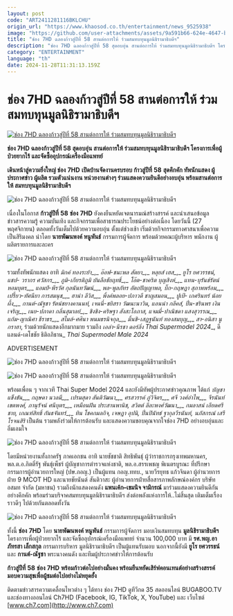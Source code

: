 ```yaml
---
layout: post
code: "ART2411281116BKLCHU"
origin_url: "https://www.khaosod.co.th/entertainment/news_9525938"
image: "https://github.com/user-attachments/assets/9a591b66-624e-4647-bed4-c9847f0fda2e"
title: "ช่อง 7HD ฉลองก้าวสู่ปีที่ 58 สานต่อการให้ ร่วมสมทบทุนมูลนิธิรามาธิบดีฯ"
description: "ช่อง 7HD ฉลองก้าวสู่ปีที่ 58 สุดอบอุ่น สานต่อการให้ ร่วมสมทบทุนมูลนิธิรามาธิบดีฯ โครงการเพื่อผู้ป่วยยากไร้ และจัดซื้ออุปกรณ์เครื่องมือแพทย์"
category: "ENTERTAINMENT"
language: "th"
date: 2024-11-28T11:31:13.159Z
---
```


# ช่อง 7HD ฉลองก้าวสู่ปีที่ 58 สานต่อการให้ ร่วมสมทบทุนมูลนิธิรามาธิบดีฯ

[![ช่อง 7HD ฉลองก้าวสู่ปีที่ 58 สานต่อการให้ ร่วมสมทบทุนมูลนิธิรามาธิบดีฯ](https://www.khaosod.co.th/wpapp/uploads/2024/11/7HD_58year_281167-1.jpg "ช่อง 7HD ฉลองก้าวสู่ปีที่ 58 สานต่อการให้ ร่วมสมทบทุนมูลนิธิรามาธิบดีฯ")](https://www.khaosod.co.th/wpapp/uploads/2024/11/7HD_58year_281167-1.jpg)

**ช่อง 7HD ฉลองก้าวสู่ปีที่ 58 สุดอบอุ่น สานต่อการให้ ร่วมสมทบทุนมูลนิธิรามาธิบดีฯ โครงการเพื่อผู้ป่วยยากไร้ และจัดซื้ออุปกรณ์เครื่องมือแพทย์**

**เดินหน้าสู่ความยิ่งใหญ่ ช่อง** **7HD** **เปิดบ้านจัดงานครบรอบ ก้าวสู่ปีที่** **58** **สุดคึกคัก ทัพนักแสดง ผู้ประกาศข่าว ผู้ผลิต รวมตัวแน่นงาน หน่วยงานต่างๆ ร่วมแสดงความยินดีอย่างอบอุ่น พร้อมสานต่อการให้ สมทบทุนมูลนิธิรามาธิบดีฯ**

![ช่อง 7HD ฉลองก้าวสู่ปีที่ 58 สานต่อการให้ ร่วมสมทบทุนมูลนิธิรามาธิบดีฯ](https://www.khaosod.co.th/wpapp/uploads/2024/11/7HD_58year_281167-4.jpg)

เนื่องในโอกาส **ก้าวสู่ปีที่** **58** **ช่อง** **7HD** ยังคงยืนหยัดเจตนารมณ์สร้างสรรค์ และนำเสนอข้อมูลข่าวสารความรู้ ความบันเทิง และกิจกรรมเพื่อสาธารณประโยชน์อย่างต่อเนื่อง โดยวันนี้ (27 พฤศจิกายน) ตลอดทั้งวันเต็มไปด้วยความอบอุ่น ตั้งแต่ช่วงเช้า เริ่มด้วยกิจกรรมทางศาสนาเพื่อความเป็นสิริมงคล นำโดย **นายพัฒนพงค์ หนูพันธ์** กรรมการผู้จัดการ พร้อมด้วยคณะผู้บริหาร พนักงาน ผู้ผลิตรายการและละคร

![ช่อง 7HD ฉลองก้าวสู่ปีที่ 58 สานต่อการให้ ร่วมสมทบทุนมูลนิธิรามาธิบดีฯ](https://www.khaosod.co.th/wpapp/uploads/2024/11/7HD_58year_281167-8.jpg)

รวมทั้งทัพนักแสดง อาทิ _มิกค์ ทองระย้า__,_ _อ๊อฟ-ชนะพล สัตยา__,_ _หลุยส์ เฮส__,_ _ยูโร ยศวรรธน์, แชป- วรากร ศวัสกร__,_ _ภูมิ-เกียรติภูมิ บันลือชัยฤทธิ์__,_ _โอ๊ต-ชาคริต บุญสิงห์__,_ _แทน-บุรันช์รัตน์ หอมบุตร__,_ _แอมป์-พีรวัศ กุลนันทวัฒน์__,_ _พล-พูลภัทร อัตถปัญญาพล, บิ๊ก-กฤษฎา สุภาพพร้อม__,_ _เปรี้ยว-ทัศนียา การสมนุช__,_ _ฮาน่า ลีวิส__,_ _พิ้งค์พลอย-ปภาวดี ชาญสมอน__,_ _ปูเป้- เกศรินทร์ น้อยผึ้ง__,_ _กานต์-ณัฐชา รัตน์ชยางคานนท์, เจนนี่-ชยิสรา วัฒนะนาวิน, แอนน่า กลึคส์, ปิ่น-ชรินพร เงินเจริญ__,_ _เนย-ปภาดา กลิ่นสุมาลย์__,_ _ชิงชิง-คริษฐา สังสะโอภาส, แจมมี่-ปาณิชดา แสงสุวรรณ__,_ _แก้ม-ญาณิศา ธีราธร__,_ _สไมล์-ศศินา พนมธรนิจกุล__,_ _มิ้นชิ-เสฏฐนันท์ ทองสมบุญ__,_ _สา-อนิสา นูกราฮา_, ร่วมด้วยนักแสดงอีกมากมาย รวมถึง _เอล่า-นีรชา ดอร์ลิ่ง_ _Thai Supermodel 2024__, ดีแลนด์-เดโชชัย ธิติอภิธาน_ _Thai Supermodel Male 2024_

ADVERTISEMENT

![ช่อง 7HD ฉลองก้าวสู่ปีที่ 58 สานต่อการให้ ร่วมสมทบทุนมูลนิธิรามาธิบดีฯ](https://www.khaosod.co.th/wpapp/uploads/2024/11/7HD_58year_281167-6.jpg)

![ช่อง 7HD ฉลองก้าวสู่ปีที่ 58 สานต่อการให้ ร่วมสมทบทุนมูลนิธิรามาธิบดีฯ](https://www.khaosod.co.th/wpapp/uploads/2024/11/7HD_58year_281167-7.jpg)

พร้อมเพื่อน ๆ จากเวที Thai Super Model 2024 และยังมีทัพผู้ประกาศข่าวคุณภาพ ได้แก่ _บัญชา แข็งขัน__,_ _กฤษดา นวลมี__,_ _เปรมสุดา สันติวัฒนา__,_ _ศรสวรรค์ ภู่วิจิตร__,_ _ศจี วงศ์อำไพ__,_ _จีรนันท์ เขตพงศ์, ภานุรัจน์ ศนีบุตร__,_ _เหมือนฝัน ประสานพานิช, สวิตต์ ลีละพงศ์วัฒนา__,_ _กมลาสน์ เอียดศรีชาย, เกณฑ์สิทธิ์ กันธจันทร์__,_ _ทิน โชคกมลกิจ, เจษฎา อุปนิ, ปิ่นปินัทธ์ ฐากุลวีรนันท์, นภัสกรณ์ เสรีโรจนสิริ_ เป็นต้น รวมพลังร่วมให้การต้อนรับ และแสดงความขอบคุณจากใจช่อง 7HD อย่างอบอุ่นและอิ่มเอมใจ

![ช่อง 7HD ฉลองก้าวสู่ปีที่ 58 สานต่อการให้ ร่วมสมทบทุนมูลนิธิรามาธิบดีฯ](https://www.khaosod.co.th/wpapp/uploads/2024/11/7HD_58year_281167-9.jpg)

โดยมีหน่วยงานทั้งภาครัฐ ภาคเอกชน อาทิ นายชัชชาติ สิทธิพันธุ์ ผู้ว่าราชการกรุงเทพมหานคร, พล.ต.อ.กิตติ์รัฐ พันธุ์เพ็ชร์ ผู้บัญชาการตำรวจแห่งชาติ, พล.อ.สรรเพชญ พิเนตรบูรณะ ที่ปรึกษากรรมการผู้อำนวยการใหญ่ (ปษ.กอญ.) เป็นผู้แทน กอญ.ททบ., นายวีรยุทธ แก้วจินดา ผู้อำนวยการฝ่าย 9 MCOT HD และนายชัยนันต์ สันติวาสะ ผู้อำนวยการฝ่ายสื่อสารภาพลักษณ์องค์กร บริษัท อสมท จำกัด (มหาชน) รวมถึงนักแสดงคนดัง **แพนเค้ก–เขมนิจ จามิกรณ์** มาร่วมแสดงความยินดีกันอย่างคึกคัก พร้อมร่วมบริจาคสมทบทุนมูลนิธิรามาธิบดีฯ ส่งต่อพลังแห่งการให้..ไม่สิ้นสุด เติมเต็มเรื่องราวดีๆ ไปด้วยกันตลอดทั้งวัน

![ช่อง 7HD ฉลองก้าวสู่ปีที่ 58 สานต่อการให้ ร่วมสมทบทุนมูลนิธิรามาธิบดีฯ](https://www.khaosod.co.th/wpapp/uploads/2024/11/7HD_58year_281167-10.jpg)

ทั้งนี้ **ช่อง** **7HD** โดย **นายพัฒนพงค์ หนูพันธ์** กรรมการผู้จัดการ มอบเงินสมทบทุน **มูลนิธิรามาธิบดีฯ** โครงการเพื่อผู้ป่วยยากไร้ และจัดซื้ออุปกรณ์เครื่องมือแพทย์ จำนวน 100,000 บาท มี **รศ.พญ.อาภัทรสา เล็กสกุล** กรรมการบริหาร มูลนิธิรามาธิบดีฯ เป็นผู้แทนรับมอบ นอกจากนี้ยังมี **ยูโร ยศวรรธน์** และ **กานต์-ณัฐชา** พระนางคนดัง และทีมผู้ประกาศข่าวให้การต้อนรับ

**ก้าวสู่ปีที่** **58** **ช่อง** **7HD** **พร้อมก้าวต่อไปอย่างมั่นคง พร้อมยืนหยัดเสิร์ฟคอนเทนต์อย่างสร้างสรรค์ มอบความสุขเพื่อผู้ชมต่อไปอย่างไม่หยุดยั้ง**

ติดตามข่าวสารความเคลื่อนไหวต่าง ๆ ได้ทาง ช่อง 7HD ดูทีวีกด 35 สดออนไลน์ BUGABOO.TV และช่องทางออนไลน์ Ch7HD (Facebook, IG, TikTok, X, YouTube) และ เว็บไซต์ [www.ch7.com](http://www.ch7.com)